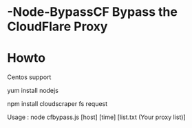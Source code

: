 # -Node-BypassCF Bypass the CloudFlare Proxy
# Howto
Centos support

yum install nodejs

npm install cloudscraper fs request


Usage : node cfbypass.js [host] [time] [list.txt (Your proxy list)]
